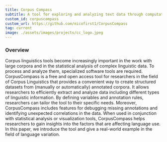 ```yaml
---
title: Corpus Compass
subtitle: A tool for exploring and analyzing text data through computational techniques and methods.
custom_id: corpuscompass
custom_url: https://github.com/nicofirst1/CorpusCompass
tag: current
image: ./assets/images/projects/cc_logo.jpeg
---
```



### Overview
Corpus linguistics tools become increasingly important in the work with large corpora and in the statistical analysis of complex linguistic data. To process and analyze them, specialized software tools are required. CorpusCompass is a free and open access tool for researchers in the field of Corpus Linguistics that provides a convenient way to create structured datasets from (manually or automatically) annotated corpora. It allows researchers to efficiently extract and analyze data including different types of linguistic information. By defining variables and annotation rules, researchers can tailor the tool to their specific  needs. Moreover, CorpusCompass includes features for debugging missing annotations and identifying unexpected correlations in the data. When used in conjunction with statistical analysis or visualization tools, CorpusCompass helps researchers to gain insights into the factors that are affecting language use. In this paper, we introduce the tool and give a real-world example in the field of language variation.